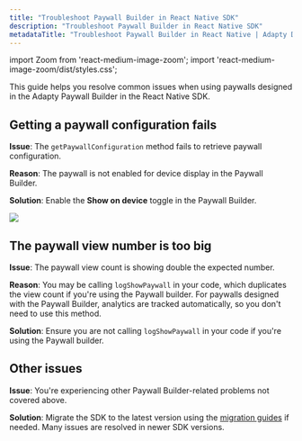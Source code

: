 ```yaml
---
title: "Troubleshoot Paywall Builder in React Native SDK"
description: "Troubleshoot Paywall Builder in React Native SDK"
metadataTitle: "Troubleshoot Paywall Builder in React Native | Adapty Docs"
---
```

import Zoom from 'react-medium-image-zoom';
import 'react-medium-image-zoom/dist/styles.css';

This guide helps you resolve common issues when using paywalls designed in the Adapty Paywall Builder in the React Native SDK.

## Getting a paywall configuration fails

**Issue**: The `getPaywallConfiguration` method fails to retrieve paywall configuration.

**Reason**: The paywall is not enabled for device display in the Paywall Builder.

**Solution**: Enable the **Show on device** toggle in the Paywall Builder.

<Zoom>
  <img src={require('./img/show-on-device.webp').default}
  style={{
    border: '1px solid #727272', /* border width and color */
    width: '700px', /* image width */
    display: 'block', /* for alignment */
    margin: '0 auto' /* center alignment */
  }}
/>
</Zoom>

## The paywall view number is too big

**Issue**: The paywall view count is showing double the expected number.

**Reason**: You may be calling `logShowPaywall` in your code, which duplicates the view count if you're using the Paywall builder. For paywalls designed with the Paywall Builder, analytics are tracked automatically, so you don't need to use this method.

**Solution**: Ensure you are not calling `logShowPaywall` in your code if you're using the Paywall builder.

## Other issues

**Issue**: You're experiencing other Paywall Builder-related problems not covered above.

**Solution**: Migrate the SDK to the latest version using the [migration guides](react-native-sdk-migration-guides) if needed. Many issues are resolved in newer SDK versions.
